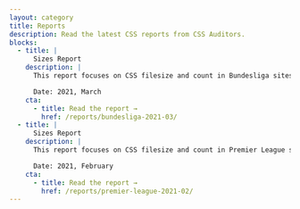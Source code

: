 ```yaml
---
layout: category
title: Reports
description: Read the latest CSS reports from CSS Auditors.
blocks:
  - title: |
      Sizes Report
    description: |
      This report focuses on CSS filesize and count in Bundesliga sites.

      Date: 2021, March
    cta:
      - title: Read the report →
        href: /reports/bundesliga-2021-03/
  - title: |
      Sizes Report
    description: |
      This report focuses on CSS filesize and count in Premier League sites.

      Date: 2021, February
    cta:
      - title: Read the report →
        href: /reports/premier-league-2021-02/
---
```

